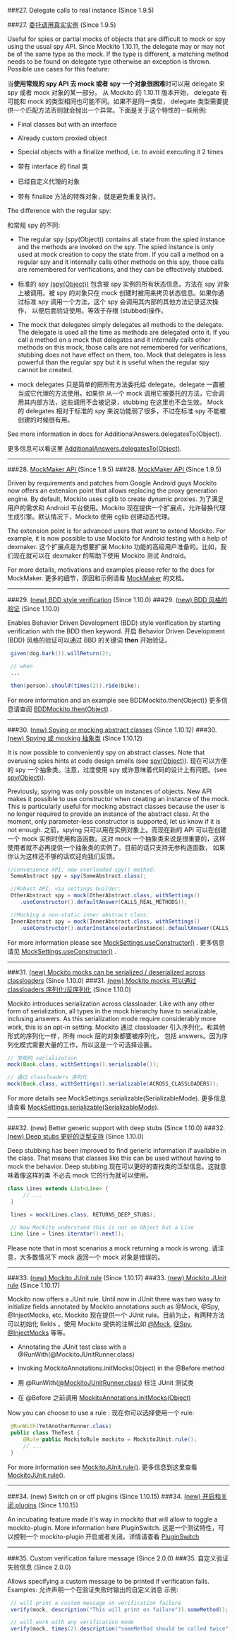 ###27. Delegate calls to real instance (Since 1.9.5)

###27. [委托调用真实实例][delegating_call_to_real_instance] (Since 1.9.5)

Useful for spies or partial mocks of objects that are difficult to mock or spy using the usual spy API. Since Mockito 1.10.11, the delegate may or may not be of the same type as the mock. If the type is different, a matching method needs to be found on delegate type otherwise an exception is thrown. Possible use cases for this feature:

当**使用常规的 spy API 去 mock 或者 spy 一个对象很困难**时可以用 delegate 来 spy 或者 mock 对象的某一部分。
从 Mockito 的 1.10.11 版本开始， delegate 有可能和 mock 的类型相同也可能不同。如果不是同一类型，
delegate 类型需要提供一个匹配方法否则就会抛出一个异常。下面是关于这个特性的一些用例:

- Final classes but with an interface
- Already custom proxied object
- Special objects with a finalize method, i.e. to avoid executing it 2 times

- 带有 interface 的 final 类
- 已经自定义代理的对象
- 带有 finalize 方法的特殊对象，就是避免重复执行。

The difference with the regular spy:

和常规 spy 的不同:

- The regular spy (spy(Object)) contains all state from the spied instance and the methods are invoked on the spy. The spied instance is only used at mock creation to copy the state from. If you call a method on a regular spy and it internally calls other methods on this spy, those calls are remembered for verifications, and they can be effectively stubbed.

- 标准的 spy [(spy(Object))][spy] 包含被 spy 实例的所有状态信息，方法在 spy 对象上被调用。被 spy 的对象只在 mock
创建时被用来拷贝状态信息。如果你通过标准 spy 调用一个方法，这个 spy 会调用其内部的其他方法记录这次操作，
以便后面验证使用。等效于存根 (stubbed)操作。

- The mock that delegates simply delegates all methods to the delegate. The delegate is used all the time as methods are delegated onto it. If you call a method on a mock that delegates and it internally calls other methods on this mock, those calls are not remembered for verifications, stubbing does not have effect on them, too. Mock that delegates is less powerful than the regular spy but it is useful when the regular spy cannot be created.

- mock delegates 只是简单的把所有方法委托给 delegate。delegate 一直被当成它代理的方法使用。如果你
从一个 mock 调用它被委托的方法，它会调用其内部方法，这些调用不会被记录，stubbing 在这里也不会生效。
Mock 的 delegates 相对于标准的 spy 来说功能弱了很多，不过在标准 spy 不能被创建的时候很有用。

See more information in docs for AdditionalAnswers.delegatesTo(Object).

更多信息可以看这里 [AdditionalAnswers.delegatesTo(Object)][AdditionalAnswers].

[delegating_call_to_real_instance]:http://site.mockito.org/mockito/docs/current/org/mockito/Mockito.html#delegating_call_to_real_instance
[spy]:http://site.mockito.org/mockito/docs/current/org/mockito/Mockito.html#spy(T)
[AdditionalAnswers]:http://site.mockito.org/mockito/docs/current/org/mockito/AdditionalAnswers.html#delegatesTo(java.lang.Object)

---

###28. [MockMaker API ][mock_maker_plugin](Since 1.9.5)
###28. [MockMaker API ][mock_maker_plugin](Since 1.9.5)

Driven by requirements and patches from Google Android guys Mockito now offers an extension point that allows replacing the proxy generation engine. By default, Mockito uses cglib to create dynamic proxies.
为了满足用户的需求和 Android 平台使用。Mockito 现在提供一个扩展点，允许替换代理生成引擎。默认情况下，Mockito 使用 cglib 创建动态代理。

The extension point is for advanced users that want to extend Mockito. For example, it is now possible to use Mockito for Android testing with a help of dexmaker.
这个扩展点是为想要扩展 Mockito 功能的高级用户准备的。比如，我们现在就可以在 dexmaker 的帮助下使用 Mockito
测试 Android。

For more details, motivations and examples please refer to the docs for MockMaker.
更多的细节，原因和示例请看 [MockMaker][MockMaker] 的文档。


[mock_maker_plugin]:http://site.mockito.org/mockito/docs/current/org/mockito/Mockito.html#mock_maker_plugin
[MockMaker]:http://site.mockito.org/mockito/docs/current/org/mockito/plugins/MockMaker.html

---

###29. [(new) BDD style verification][BDD_behavior_verification] (Since 1.10.0)
###29. [(new) BDD 风格的验证][BDD_behavior_verification] (Since 1.10.0)


Enables Behavior Driven Development (BDD) style verification by starting verification with the BDD then keyword.
开启 Behavior Driven Development (BDD) 风格的验证可以通过 BBD 的关键词 **then** 开始验证。

```java
 given(dog.bark()).willReturn(2);

 // when
 ...

 then(person).should(times(2)).ride(bike);

```

For more information and an example see BDDMockito.then(Object)}
更多信息请查阅 [ BDDMockito.then(Object)][then] .


[BDD_behavior_verification]:http://site.mockito.org/mockito/docs/current/org/mockito/Mockito.html#BDD_behavior_verification
[then]:http://site.mockito.org/mockito/docs/current/org/mockito/BDDMockito.html#then(T)


 ---


###30. [(new) Spying or mocking abstract classes][spying_abstract_classes] (Since 1.10.12)
###30. [(new) Spying 或 mocking 抽象类][spying_abstract_classes] (Since 1.10.12)

It is now possible to conveniently spy on abstract classes. Note that overusing spies hints at code design smells (see [spy(Object)][spy]).
现在可以方便的 spy 一个抽象类。注意，过度使用 spy 或许意味着代码的设计上有问题。(see [spy(Object)][spy]).

Previously, spying was only possible on instances of objects. New API makes it possible to use constructor when creating an instance of the mock. This is particularly useful for mocking abstract classes because the user is no longer required to provide an instance of the abstract class. At the moment, only parameter-less constructor is supported, let us know if it is not enough.
之前，spying 只可以用在实例对象上。而现在新的 API 可以在创建一个 mock 实例时使用构造函数。这对 mock
一个抽象类来说是很重要的，这样使用者就不必再提供一个抽象类的实例了。目前的话只支持无参构造函数，
如果你认为这样还不够的话欢迎向我们反馈。

```java
//convenience API, new overloaded spy() method:
 SomeAbstract spy = spy(SomeAbstract.class);

 //Robust API, via settings builder:
 OtherAbstract spy = mock(OtherAbstract.class, withSettings()
    .useConstructor().defaultAnswer(CALLS_REAL_METHODS));

 //Mocking a non-static inner abstract class:
 InnerAbstract spy = mock(InnerAbstract.class, withSettings()
    .useConstructor().outerInstance(outerInstance).defaultAnswer(CALLS_REAL_METHODS));

```
For more information please see [MockSettings.useConstructor()][useConstructor] .
更多信息请见 [MockSettings.useConstructor()][useConstructor] .

[spying_abstract_classes]:http://site.mockito.org/mockito/docs/current/org/mockito/Mockito.html#spying_abstract_classes
[useConstructor]:http://site.mockito.org/mockito/docs/current/org/mockito/MockSettings.html#useConstructor()


 ---

 ###31. [(new) Mockito mocks can be serialized / deserialized across classloaders][serilization_across_classloader] (Since 1.10.0)
 ###31. [(new) Mockito mocks 可以通过 classloaders 序列化/反序列化][serilization_across_classloader] (Since 1.10.0)

 Mockito introduces serialization across classloader. Like with any other form of serialization, all types in the mock hierarchy have to serializable, inclusing answers. As this serialization mode require considerably more work, this is an opt-in setting.
 Mockito 通过 classloader 引入序列化。和其他形式的序列化一样，所有 mock 层的对象都要被序列化，
 包括 answers。因为序列化模式需要大量的工作，所以这是一个可选择设置。

 ```java
 // 常规的 serialization
 mock(Book.class, withSettings().serializable());

 // 通过 classloaders 序列化
 mock(Book.class, withSettings().serializable(ACROSS_CLASSLOADERS));
 ```

For more details see MockSettings.serializable(SerializableMode).
更多信息请查看 [MockSettings.serializable(SerializableMode)][serializable].


[serilization_across_classloader]:http://site.mockito.org/mockito/docs/current/org/mockito/Mockito.html#serilization_across_classloader
[serializable]:http://site.mockito.org/mockito/docs/current/org/mockito/MockSettings.html#serializable(org.mockito.mock.SerializableMode)

 ---

 ###32. (new) Better generic support with deep stubs (Since 1.10.0)
 ###32. [(new) Deep stubs 更好的泛型支持][better_generic_support_with_deep_stubs] (Since 1.10.0)

 Deep stubbing has been improved to find generic information if available in the class. That means that classes like this can be used without having to mock the behavior.
 Deep stubbing 现在可以更好的查找类的泛型信息。这就意味着像这样的类
 不必去 mock 它的行为就可以使用。

```java
class Lines extends List<Line> {
     // ...
 }

 lines = mock(Lines.class, RETURNS_DEEP_STUBS);

 // Now Mockito understand this is not an Object but a Line
 Line line = lines.iterator().next();

```

Please note that in most scenarios a mock returning a mock is wrong.
请注意，大多数情况下 mock 返回一个 mock 对象是错误的。

[better_generic_support_with_deep_stubs]:http://site.mockito.org/mockito/docs/current/org/mockito/Mockito.html#better_generic_support_with_deep_stubs

 ---

###33.  [(new) Mockito JUnit rule][mockito_junit_rule] (Since 1.10.17)
###33.  [(new) Mockito JUnit rule][mockito_junit_rule] (Since 1.10.17)

Mockito now offers a JUnit rule. Until now in JUnit there was two wasy to initialize fields annotated by Mockito annotations such as @Mock, @Spy, @InjectMocks, etc.
Mockito 现在提供一个 JUnit rule。目前为止，有两种方法可以初始化 fields ，使用 Mockito 提供的注解比如
[@Mock][Mock_], [@Spy][Spy_], [@InjectMocks][InjectMocks_] 等等。

- Annotating the JUnit test class with a @RunWith(@MockitoJUnitRunner.class)
- Invoking MockitoAnnotations.initMocks(Object) in the @Before method

- 用 @RunWith([@MockitoJUnitRunner.class][MockitoJUnitRunner]) 标注 JUnit 测试类
- 在 @Before 之前调用 [MockitoAnnotations.initMocks(Object)][initMocks]

Now you can choose to use a rule :
现在你可以选择使用一个 rule:

```java
 @RunWith(YetAnotherRunner.class)
 public class TheTest {
     @Rule public MockitoRule mockito = MockitoJUnit.rule();
     // ...
 }
```
For more information see [MockitoJUnit.rule()][rule].
更多信息到这里查看 [MockitoJUnit.rule()][rule].

[mockito_junit_rule]:http://site.mockito.org/mockito/docs/current/org/mockito/Mockito.html#mockito_junit_rule
[Mock_]:http://site.mockito.org/mockito/docs/current/org/mockito/Mock.html
[Spy_]:http://site.mockito.org/mockito/docs/current/org/mockito/Spy.html
[InjectMocks_]:http://site.mockito.org/mockito/docs/current/org/mockito/InjectMocks.html
[MockitoJUnitRunner]:http://site.mockito.org/mockito/docs/current/org/mockito/runners/MockitoJUnitRunner.html
[initMocks]:http://site.mockito.org/mockito/docs/current/org/mockito/MockitoAnnotations.html#initMocks(java.lang.Object)

[rule]:http://site.mockito.org/mockito/docs/current/org/mockito/junit/MockitoJUnit.html#rule()

 ---

###34. (new) Switch on or off plugins (Since 1.10.15)
###34. [(new) 开启和关闭 plugins][PluginSwitch] (Since 1.10.15)

An incubating feature made it's way in mockito that will allow to toggle a mockito-plugin. More information here PluginSwitch.
这是一个测试特性，可以控制一个 mockito-plugin 开启或者关闭。详情请查看 [PluginSwitch][PluginSwitch]

[plugin_switch]:http://site.mockito.org/mockito/docs/current/org/mockito/Mockito.html#plugin_switch
[PluginSwitch]:http://site.mockito.org/mockito/docs/current/org/mockito/plugins/PluginSwitch.html

---

###35. Custom verification failure message (Since 2.0.0)
###35. 自定义验证失败信息 (Since 2.0.0)

Allows specifying a custom message to be printed if verification fails.
Examples:
允许声明一个在验证失败时输出的自定义消息
示例:

```java
 // will print a custom message on verification failure
 verify(mock, description("This will print on failure")).someMethod();

 // will work with any verification mode
 verify(mock, times(2).description("someMethod should be called twice")).someMethod();
```
